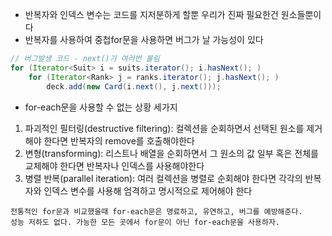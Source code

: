 * 반복자와 인덱스 변수는 코드를 지저분하게 할뿐 우리가 진짜 필요한건 원소들뿐이다
* 반복자를 사용하여 중첩for문을 사용하면 버그가 날 가능성이 있다
```java
// 버그발생 코드 - next()가 여러번 불림
for (Iterator<Suit> i = suits.iterator(); i.hasNext(); )
    for (Iterator<Rank> j = ranks.iterator(); j.hasNext(); )
        deck.add(new Card(i.next(), j.next()));
```
* for-each문을 사용할 수 없는 상황 세가지
1. 파괴적인 필터링(destructive filtering): 컬렉션을 순회하면서 선택된 원소를 제거해야 한다면 반복자의 remove를 호출해야한다
2. 변형(transforming): 리스트나 배열을 순회하면서 그 원소의 값 일부 혹은 전체를 교체해야 한다면 반복자나 인덱스를 사용해야한다
3. 병렬 반복(parallel iteration): 여러 컬렉션을 병렬로 순회해야 한다면 각각의 반복자와 인덱스 변수를 사용해 엄격하고 명시적으로 제어해야 한다

```
전통적인 for문과 비교했을때 for-each문은 명료하고, 유연하고, 버그를 예방해준다.
성능 저하도 없다. 가능한 모든 곳에서 for문이 아닌 for-each문을 사용하자.
```